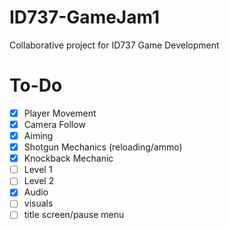 # ID737-GameJam1
Collaborative project for ID737 Game Development
# To-Do
- [x] Player Movement
- [x] Camera Follow
- [x] Aiming
- [x] Shotgun Mechanics (reloading/ammo)
- [x] Knockback Mechanic
- [ ] Level 1
- [ ] Level 2
- [x] Audio
- [ ] visuals
- [ ] title screen/pause menu
